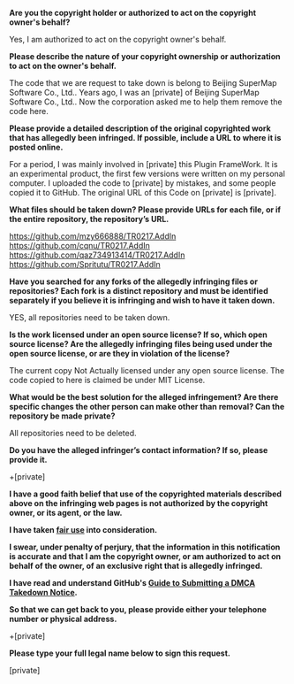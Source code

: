 **Are you the copyright holder or authorized to act on the copyright owner's behalf?**

Yes, I am authorized to act on the copyright owner's behalf.

**Please describe the nature of your copyright ownership or authorization to act on the owner's behalf.**

The code that we are request to take down is belong to Beijing SuperMap Software Co., Ltd.. Years ago, I was an [private] of Beijing SuperMap Software Co., Ltd.. Now the corporation asked me to help them remove the code here.

**Please provide a detailed description of the original copyrighted work that has allegedly been infringed. If possible, include a URL to where it is posted online.**

For a period, I was mainly involved in [private] this Plugin FrameWork. It is an experimental product, the first few versions were written on my personal computer. I uploaded the code to [private] by mistakes, and some people copied it to GitHub. The original URL of this Code on [private] is [private].

**What files should be taken down? Please provide URLs for each file, or if the entire repository, the repository’s URL.**

https://github.com/mzy666888/TR0217.AddIn  
https://github.com/cqnu/TR0217.AddIn  
https://github.com/qaz734913414/TR0217.AddIn  
https://github.com/Spritutu/TR0217.AddIn

**Have you searched for any forks of the allegedly infringing files or repositories? Each fork is a distinct repository and must be identified separately if you believe it is infringing and wish to have it taken down.**

YES, all repositories need to be taken down.

**Is the work licensed under an open source license? If so, which open source license? Are the allegedly infringing files being used under the open source license, or are they in violation of the license?**

The current copy Not Actually licensed under any open source license. The code copied to here is claimed be under MIT License.

**What would be the best solution for the alleged infringement? Are there specific changes the other person can make other than removal? Can the repository be made private?**

All repositories need to be deleted.

**Do you have the alleged infringer’s contact information? If so, please provide it.**

+[private]

**I have a good faith belief that use of the copyrighted materials described above on the infringing web pages is not authorized by the copyright owner, or its agent, or the law.**

**I have taken <a href="https://www.lumendatabase.org/topics/22">fair use</a> into consideration.**

**I swear, under penalty of perjury, that the information in this notification is accurate and that I am the copyright owner, or am authorized to act on behalf of the owner, of an exclusive right that is allegedly infringed.**

**I have read and understand GitHub's <a href="https://docs.github.com/articles/guide-to-submitting-a-dmca-takedown-notice/">Guide to Submitting a DMCA Takedown Notice</a>.**

**So that we can get back to you, please provide either your telephone number or physical address.**

+[private]

**Please type your full legal name below to sign this request.**

[private]
